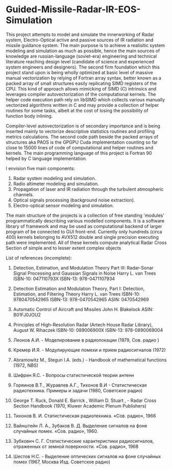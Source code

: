 # Guided-Missile-Radar-IR-EOS-Simulation

This project attempts to model and simulate the innerworking of Radar system, Electro-Optical active and passive sources of IR radiation and missile guidance system. The main purpose is to achieve a realisitic system modeling and simulation as much as possible, hence the main sources of knowledge are russian-language (soviet-era) engineering and technical literature reaching design level (candidate of science and experienced system engineers and designers). The second firm foundation which this project stand upon is being wholly optimized at basic level of massive manual vectorization by relying of Fortran array syntax,
better known as a packed array of small structures easily replicating SIMD registers of the CPU. This kind of approach allows mimicking of SIMD (C) intrinsics and leverages compiler autovectorization of the
computational kernels.
The helper code execution path rely on libSIMD which collects various manually vectorized algorithms written in C and may provide a collection of helper routines for some tasks, albeit at the cost of losing the possibility of function body inlining.

Compiler-level autovectorization is of secondary importance and is being inserted mainly to vectorize descriptive statistics routines and profiling metrics calculations. The second code path beside the packed arrays of structures aka PAOS is the GPGPU Cuda implementation counting so far close to 15000 lines of code of computational and helper routines and kernels.
The main programming language of this project is Fortran 90 helped by C language implementation.

I envision five main components:

1) Radar system modeling and simulation.
2) Radio altimeter modeling and simulation.
3) Propagation of laser and IR radiation through the turbulent atmospheric channels.
4) Optical signals processing (background noise extraction).
5) Electro-optical sensor modeling and simulation.
   
The main structure of the projects is a collection of free standing 'modules' programmatically describing various modelled components. It is a software library of framework and may be used as computational backend of larger program of be connected to GUI front-end. Currently only hundreds (circa 400) kernels belonging to AVX512 double and single precision executing path were implemented. All of these kernels compute analytical Radar Cross Section of simple and to lesser extent complex objects

List of references (incomplete):

1) Detection, Estimation, and Modulation Theory Part III: Radar-Sonar Signal Processing and Gaussian Signals in Noise
   Harry L. van Trees
   ISBN-10: 047110793X
   ISBN-13: 978-0471107934
   
 2) Detection Estimation and Modulation Theory, Part I: Detection, Estimation, and Filtering Theory 
    Harry L. van Trees
    ISBN-10: 9780470542965
    ISBN-13: 978-0470542965
    ASIN: 0470542969
    
3) Automatic Control of Aircraft and Missiles 
   John H. Blakelock
   ASIN: B01FJ0JOU2   
    
  4) Principles of High-Resolution Radar (Artech House Radar Library), August W. Rihaczek ISBN-10: 089006900X
     ISBN-13: 978-0890069004

  5) Леонов А.И. - Моделирование в радиолокации (1979, Сов. радио )

  6) Кремер И.Я. - Модулирующие помехи и прием радиосигналов (1972)

  7) Abramowitz M., Stegun I.A. (eds.) - Handbook of mathematical functions (1972, NBS)

  8) Шифрин Я.С. - Вопросы статистической теории антенн

  9) Горяинов В.Т., Журавлев А.Г., Тихонов В.И - Статистическая радиотехника. Примеры и задачи (1980, Советское радио)

  10) George T. Ruck, Donald E. Barrick , William D. Stuart , - Radar Cross Section Handbook  (1970, Kluwer Academic Plenum Publishers)

  11) Тихонов В. И. Статистическая радиотехника. «Сов. радио», 1966

  12) Вайнштейн Л. А., Зубаков В. Д. Выделение сигналов на фоне случайных помех. «Сов. радио», 1960.

  13) Зубковнч С. Г. Статистические характеристики радиосигналов, отраженных от земной поверхности. «Сов. радио», 1968

  14) Шестов Н.С. - Выделение оптических сигналов на фоне случайных помех (1967, Москва Изд. Советское радио) 


